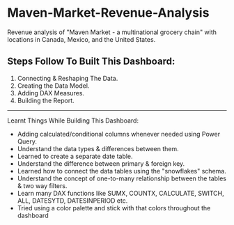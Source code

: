 # Maven-Market-Revenue-Analysis
Revenue analysis of "Maven Market - a multinational grocery chain" with locations in Canada, Mexico, and the United States.

## Steps Follow To Built This Dashboard:

1. Connecting & Reshaping The Data.
2. Creating the Data Model.
3. Adding DAX Measures.
4. Building the Report.
---------------------------------------------------------------------------
Learnt Things While Building This Dashboard:

- Adding calculated/conditional columns whenever needed using
Power Query.
- Understand the data types & differences between them.
- Learned to create a separate date table.
- Understand the difference between primary & foreign key.
- Learned how to connect the data tables using the "snowflakes" schema.
- Understand the concept of one-to-many relationship between the tables & two way filters.
- Learn many DAX functions like SUMX, COUNTX, CALCULATE, SWITCH, ALL, DATESYTD, DATESINPERIOD etc.
-  Tried using a color palette and stick with that colors throughout the dashboard
